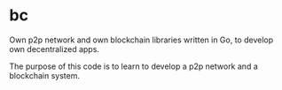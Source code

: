 # bc

Own p2p network and own blockchain libraries written in Go, to develop own decentralized apps.

The purpose of this code is to learn to develop a p2p network and a blockchain system.
